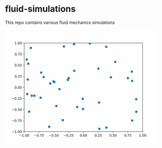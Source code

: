 # fluid-simulations
This repo contains various fluid mechanics simulations

![Self gravitating particles](animation.gif)
